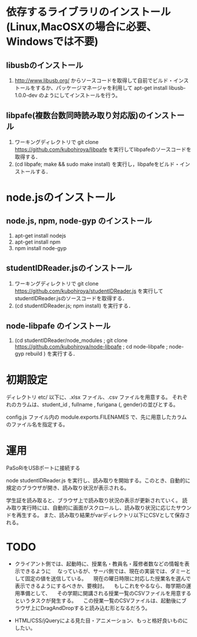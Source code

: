 依存するライブラリのインストール(Linux,MacOSXの場合に必要、Windowsでは不要)
==========

## libusbのインストール

1. http://www.libusb.org/ からソースコードを取得して自前でビルド・インストールをするか、パッケージマネージャを利用して apt-get install libusb-1.0.0-dev のようにしてインストールを行う。

## libpafe(複数台数同時読み取り対応版)のインストール

1. ワーキングディレクトリで git clone https://github.com/kubohiroya/libpafe を実行してlibpafeのソースコードを取得する．
2. (cd libpafe; make && sudo make install) を実行し，libpafeをビルド・インストールする．


node.jsのインストール
===========

## node.js, npm, node-gyp のインストール

1. apt-get install nodejs
1. apt-get install npm
2. npm install node-gyp


## studentIDReader.jsのインストール

1. ワーキングディレクトリで git clone https://github.com/kubohiroya/studentIDReader.js を実行してstudentIDReader.jsのソースコードを取得する．
2. (cd studentIDReader.js; npm install) を実行する．
 

## node-libpafe のインストール

1. (cd studentIDReader/node_modules ; git clone https://github.com/kubohiroya/node-libpafe ; cd node-libpafe ; node-gyp rebuild ) を実行する．


初期設定
==========

ディレクトリ etc/ 以下に、.xlsx ファイル、.csv ファイルを用意する。
それぞれのカラムは、student_id , fullname , furigana (, gender)の並びとする。

config.js ファイル内の module.exports.FILENAMES で、先に用意したカラムのファイル名を指定する。


運用
===========

PaSoRiをUSBポートに接続する

node studentIDReader.js を実行し、読み取りを開始する。このとき、自動的に規定のブラウザが開き、読み取り状況が表示される。

学生証を読み取ると、ブラウザ上で読み取り状況の表示が更新されていく。
読み取り実行時には、自動的に画面がスクロールし、読み取り状況に応じたサウンドを再生する。
また、読み取り結果がvarディレクトリ以下にCSVとして保存される。


TODO
==========

* クライアント側では、起動時に、授業名・教員名・履修者数などの情報を表示できるように
　なっているが、サーバ側では、現在の実装では、ダミーとして固定の値を送信している。
　現在の曜日時限に対応した授業名を選んで表示できるようにするべきか、要検討。
　もしこれをやるなら、毎学期の運用準備として、
　その学期に開講される授業一覧のCSVファイルを用意するというタスクが発生する。
　この授業一覧のCSVファイルは、起動後にブラウザ上にDragAndDropすると読み込む形となるだろう。

* HTML/CSS/jQueryによる見た目・アニメーション、もっと格好良いものにしたい。
